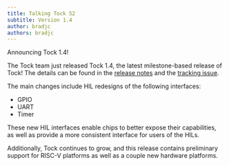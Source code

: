 ```yaml
---
title: Talking Tock 52
subtitle: Version 1.4
author: bradjc
authors: bradjc
---
```


Announcing Tock 1.4!

The Tock team just released Tock 1.4, the latest milestone-based release of
Tock! The details can be found in the [release
notes](https://github.com/tock/tock/releases/tag/release-1.4) and the [tracking
issue](https://github.com/tock/tock/issues/1327).

The main changes include HIL redesigns of the following interfaces:

- GPIO
- UART
- Timer

These new HIL interfaces enable chips to better expose their capabilities, as
well as provide a more consistent interface for users of the HILs.

Additionally, Tock continues to grow, and this release contains preliminary
support for RISC-V platforms as well as a couple new hardware platforms.
